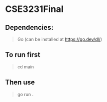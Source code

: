 # CSE3231Final

## Dependencies:
> Go (can be installed at https://go.dev/dl/)

## To run first
> cd main

## Then use
> go run .
